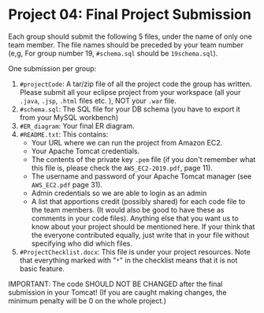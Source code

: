 # Project 04: Final Project Submission

Each group should submit the following 5 files, under the name of only one team member. The file names should be preceded by your team number (e,g, For group number 19, `#schema.sql` should be `19schema.sql`).

One submission per group:
1. `#projectCode`: A tar/zip file of all the project code the group has written. Please submit all your eclipse project from your workspace (all your `.java`, `.jsp`, `.html` files etc. ), NOT your `.war` file.
2. `#schema.sql`: The SQL file for your DB schema (you have to export it from your MySQL workbench)
3. `#ER_diagram`: Your final ER diagram.
4. `#README.txt`: This contains:
   * Your URL where we can run the project from Amazon EC2.
   * Your Apache Tomcat credentials.  
   * The contents of the  private key  `.pem` file (if you don't remember what this file is, please check the `AWS_EC2-2019.pdf`, page 11).
   * The username and password of your Apache Tomcat manager (see `AWS_EC2.pdf` page 31).
   * Admin credentials so we are able to login as an admin
   * A list that apportions credit (possibly shared) for each code file to the team members. (It would also be good to have these as comments in your code files). Anything else that you want us to know about your project should be mentioned here. If your think that the everyone contributed equally, just write that in your file without specifying who did which files.
5. `#ProjectChecklist.docx`:  This file is under your project resources.  Note that everything marked with "`*`" in the checklist means that it is not basic feature.

IMPORTANT: The code SHOULD NOT BE CHANGED after the final submission in your Tomcat!  (If you are caught making changes, the minimum penalty will be 0 on the whole project.)
